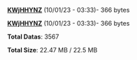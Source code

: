 [**KWjHHYNZ**](/data/KWjHHYNZ.txt) (10/01/23 - 03:33)- 366 bytes

[**KWjHHYNZ**](/data/KWjHHYNZ.txt) (10/01/23 - 03:33)- 366 bytes

**Total Datas**: 3567

**Total Size**: 22.47 MB / 22.5 MB
